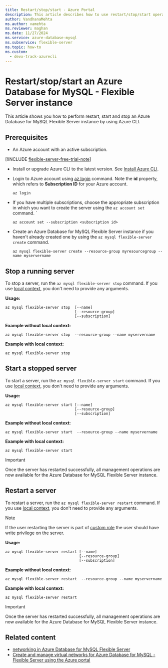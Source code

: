 ```yaml
---
title: Restart/stop/start - Azure Portal
description: This article describes how to use restart/stop/start operations for Azure Database for MySQL - Flexible Server through the Azure CLI.
author: VandhanaMehta  
ms.author: vamehta  
ms.reviewer: maghan
ms.date: 11/27/2024
ms.service: azure-database-mysql
ms.subservice: flexible-server
ms.topic: how-to
ms.custom:
  - devx-track-azurecli
---
```


# Restart/stop/start an Azure Database for MySQL - Flexible Server instance

This article shows you how to perform restart, start and stop an Azure Database for MySQL Flexible Server instance by using Azure CLI.

## Prerequisites

- An Azure account with an active subscription.

[!INCLUDE [flexible-server-free-trial-note](../includes/flexible-server-free-trial-note.md)]

- Install or upgrade Azure CLI to the latest version. See [Install Azure CLI](/cli/azure/install-azure-cli).
-  Login to Azure account using [az login](/cli/azure/reference-index#az-login) command. Note the **id** property, which refers to **Subscription ID** for your Azure account.

    ```azurecli-interactive
    az login
    ````

- If you have multiple subscriptions, choose the appropriate subscription in which you want to create the server using the `az account set` command.
`

    ```azurecli
    az account set --subscription <subscription id>
    ```

- Create an Azure Database for MySQL Flexible Server instance if you haven't already created one by using the `az mysql flexible-server create` command.

    ```azurecli
    az mysql flexible-server create --resource-group myresourcegroup --name myservername
    ```

## Stop a running server

To stop a server, run the `az mysql flexible-server stop` command. If you use [local context](/cli/azure/config/param-persist), you don't need to provide any arguments.

**Usage:**

```azurecli
az mysql flexible-server stop  [--name]
                               [--resource-group]
                               [--subscription]
```

**Example without local context:**

```azurecli
az mysql flexible-server stop  --resource-group --name myservername
```

**Example with local context:**

```azurecli
az mysql flexible-server stop
```

## Start a stopped server

To start a server, run the `az mysql flexible-server start` command. If you use [local context](/cli/azure/config/param-persist), you don't need to provide any arguments.

**Usage:**

```azurecli
az mysql flexible-server start [--name]
                               [--resource-group]
                               [--subscription]
```

**Example without local context:**

```azurecli
az mysql flexible-server start  --resource-group --name myservername
```

**Example with local context:**

```azurecli
az mysql flexible-server start
```

> [!IMPORTANT]  
> Once the server has restarted successfully, all management operations are now available for the Azure Database for MySQL Flexible Server instance.

## Restart a server

To restart a server, run the `az mysql flexible-server restart` command. If you use [local context](/cli/azure/config/param-persist), you don't need to provide any arguments.

> [!NOTE]  
> If the user restarting the server is part of [custom role](/azure/role-based-access-control/custom-roles) the user should have write privilege on the server.

**Usage:**

```azurecli
az mysql flexible-server restart [--name]
                                 [--resource-group]
                                 [--subscription]
```

**Example without local context:**

```azurecli
az mysql flexible-server restart  --resource-group --name myservername
```

**Example with local context:**

```azurecli
az mysql flexible-server restart
```

> [!IMPORTANT]  
> Once the server has restarted successfully, all management operations are now available for the Azure Database for MySQL Flexible Server instance.

## Related content

- [networking in Azure Database for MySQL Flexible Server](concepts-networking.md)
- [Create and manage virtual networks for Azure Database for MySQL - Flexible Server using the Azure portal](how-to-manage-virtual-network-portal.md)
